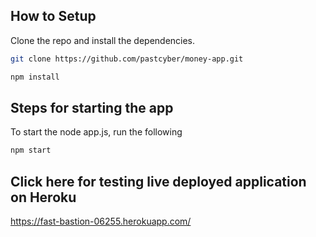 
## How to Setup

Clone the repo and install the dependencies.

```bash
git clone https://github.com/pastcyber/money-app.git
```

```bash
npm install
```

## Steps for starting the app

To start the node app.js, run the following

```bash
npm start
```


## Click here for testing live deployed application on Heroku
https://fast-bastion-06255.herokuapp.com/
